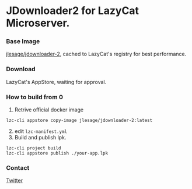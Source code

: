 # JDownloader2 for LazyCat Microserver.

### Base Image

[jlesage/jdownloader-2](3), cached to LazyCat's registry for best performance.

### Download 

LazyCat's AppStore,  waiting for approval.

### How to build from 0

1. Retrive official docker image 
```
lzc-cli appstore copy-image jlesage/jdownloader-2:latest
```
2. edit `lzc-manifest.yml`
3. Build and publish lpk. 
```
lzc-cli project build
lzc-cli appstore publish ./your-app.lpk
```

### Contact

[Twitter](https://x.com/anpho)


[1]:https://www.resilio.com/
[2]:https://lazycat.cloud/
[3]:https://hub.docker.com/r/jlesage/jdownloader-2
[4]:https://lazycat.cloud/appstore/#/shop/detail/anpho.lzcapp.resilio
